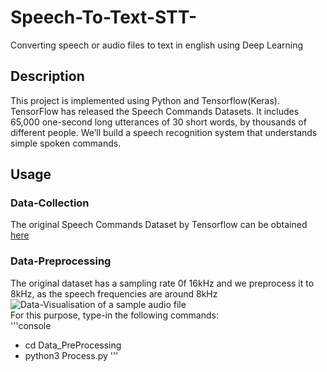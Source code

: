# Speech-To-Text-STT-
Converting speech or audio files to text in english using Deep Learning
## Description
This project is implemented using Python and Tensorflow(Keras). TensorFlow has released the Speech Commands Datasets. It includes 65,000 one-second long utterances of 30 short words, by thousands of different people. We’ll build a speech recognition system that understands simple spoken commands.
## Usage
### Data-Collection
The original Speech Commands Dataset by Tensorflow can be obtained [here](https://www.kaggle.com/c/tensorflow-speech-recognition-challenge)<br>
### Data-Preprocessing
The original dataset has a sampling rate 0f 16kHz and we preprocess it to 8kHz, as the speech frequencies are around 8kHz<br>
![Data-Visualisation of a sample audio file](Images/Visualise.png)<br>
For this purpose, type-in the following commands:<br>
'''console
- cd Data_PreProcessing
- python3 Process.py
'''
